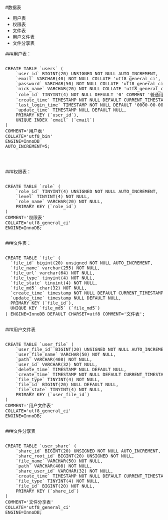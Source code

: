 #数据表
* 用户表  
* 权限表
* 文件表
* 用户文件表
* 文件分享表


###用户表：
<pre>

CREATE TABLE `users` (
	`user_id` BIGINT(20) UNSIGNED NOT NULL AUTO_INCREMENT,
	`email` VARCHAR(40) NOT NULL COLLATE 'utf8_general_ci',
	`password` VARCHAR(50) NOT NULL COLLATE 'utf8_general_ci',
	`nick_name` VARCHAR(20) NOT NULL COLLATE 'utf8_general_ci',
	`role_id` TINYINT(4) NOT NULL DEFAULT '0' COMMENT '普通用户',
	`create_time` TIMESTAMP NOT NULL DEFAULT CURRENT_TIMESTAMP,
	`last_login_time` TIMESTAMP NOT NULL DEFAULT '0000-00-00 00:00:00',
	`update_time` TIMESTAMP NULL DEFAULT NULL,
	PRIMARY KEY (`user_id`),
	UNIQUE INDEX `email` (`email`)
)
COMMENT='用户表'
COLLATE='utf8_bin'
ENGINE=InnoDB
AUTO_INCREMENT=5;



</pre>


###权限表：

<pre>

CREATE TABLE `role` (
	`role_id` TINYINT(4) UNSIGNED NOT NULL AUTO_INCREMENT,
	`level` TINYINT(4) NOT NULL,
	`role_name` VARCHAR(20) NOT NULL,
	PRIMARY KEY (`role_id`)
)
COMMENT='权限表'
COLLATE='utf8_general_ci'
ENGINE=InnoDB;

</pre>


###文件表：

<pre>

CREATE TABLE `file` (
  `file_id` bigint(20) unsigned NOT NULL AUTO_INCREMENT,
  `file_name` varchar(255) NOT NULL,
  `file_url` varchar(64) NOT NULL,
  `file_type` tinyint(4) NOT NULL,
  `file_state` tinyint(4) NOT NULL,
  `file_md5` char(32) NOT NULL,
  `create_time` timestamp NOT NULL DEFAULT CURRENT_TIMESTAMP,
  `update_time` timestamp NULL DEFAULT NULL,
  PRIMARY KEY (`file_id`),
  UNIQUE KEY `file_md5` (`file_md5`)
) ENGINE=InnoDB DEFAULT CHARSET=utf8 COMMENT='文件表';

</pre>

###用户文件表
<pre>

CREATE TABLE `user_file` (
	`user_file_id` BIGINT(20) UNSIGNED NOT NULL AUTO_INCREMENT,
	`user_file_name` VARCHAR(50) NOT NULL,
	`path` VARCHAR(408) NOT NULL,
	`user_id` VARCHAR(32) NOT NULL,
	`delete_time` TIMESTAMP NULL DEFAULT NULL,
	`create_time` TIMESTAMP NOT NULL DEFAULT CURRENT_TIMESTAMP,
	`file_type` TINYINT(4) NOT NULL,
	`file_id` BIGINT(20) NULL DEFAULT NULL,
	`file_state` TINYINT(4) NOT NULL,
	PRIMARY KEY (`user_file_id`)
)
COMMENT='用户文件表'
COLLATE='utf8_general_ci'
ENGINE=InnoDB;

</pre>

###文件分享表    
   
<pre>

CREATE TABLE `user_share` (
	`share_id` BIGINT(20) UNSIGNED NOT NULL AUTO_INCREMENT,
	`share_root_id` BIGINT(20) UNSIGNED NOT NULL,
	`file_name` VARCHAR(50) NOT NULL,
	`path` VARCHAR(408) NOT NULL,
	`share_user_id` VARCHAR(32) NOT NULL,
	`create_time` TIMESTAMP NOT NULL DEFAULT CURRENT_TIMESTAMP,
	`file_type` TINYINT(4) NOT NULL,
	`file_id` BIGINT(20) NOT NULL,
	PRIMARY KEY (`share_id`)
)
COMMENT='文件分享表'
COLLATE='utf8_general_ci'
ENGINE=InnoDB;

</pre>